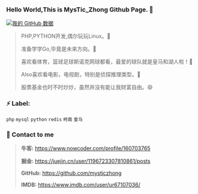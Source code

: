 ### Hello World,This is MysTic_Zhong Github Page. 👋

[![我的 GitHub 数据](https://github-readme-stats.vercel.app/api?username=mysticzhong)]()

> PHP,PYTHON开发,偶尔玩玩Linux。🔭
>
> 准备学学Go,毕竟是未来方向。👯
>
> 喜欢看体育，篮球足球斯诺克网球都看，最爱的球队就是皇马和湖人啦！🌱
>
> Also喜欢看电影，电视剧，特别是侦探推理类型。🤔
> 
> 股票基金也时不时炒炒，虽然并没有能让我财富自由。😄

### ⚡ Label:

`php`  `mysql`  `python`  `redis`  `柯南`  `皇马`


### 💬 Contact to me

> **牛客:** https://www.nowcoder.com/profile/160703765
> 
> **掘金:** https://juejin.cn/user/1196723307810861/posts
>
> **GitHub:** https://github.com/mysticzhong
>
> **IMDB:** https://www.imdb.com/user/ur67107036/

